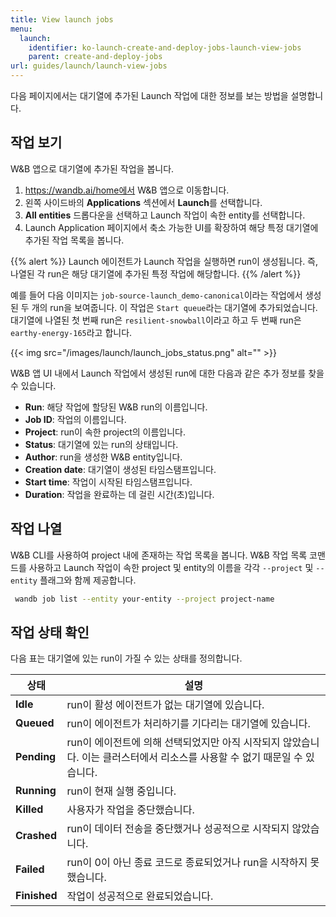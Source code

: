 ```yaml
---
title: View launch jobs
menu:
  launch:
    identifier: ko-launch-create-and-deploy-jobs-launch-view-jobs
    parent: create-and-deploy-jobs
url: guides/launch/launch-view-jobs
---
```


다음 페이지에서는 대기열에 추가된 Launch 작업에 대한 정보를 보는 방법을 설명합니다.

## 작업 보기

W&B 앱으로 대기열에 추가된 작업을 봅니다.

1. https://wandb.ai/home에서 W&B 앱으로 이동합니다.
2. 왼쪽 사이드바의 **Applications** 섹션에서 **Launch**를 선택합니다.
3. **All entities** 드롭다운을 선택하고 Launch 작업이 속한 entity를 선택합니다.
4. Launch Application 페이지에서 축소 가능한 UI를 확장하여 해당 특정 대기열에 추가된 작업 목록을 봅니다.

{{% alert %}}
Launch 에이전트가 Launch 작업을 실행하면 run이 생성됩니다. 즉, 나열된 각 run은 해당 대기열에 추가된 특정 작업에 해당합니다.
{{% /alert %}}

예를 들어 다음 이미지는 `job-source-launch_demo-canonical`이라는 작업에서 생성된 두 개의 run을 보여줍니다. 이 작업은 `Start queue`라는 대기열에 추가되었습니다. 대기열에 나열된 첫 번째 run은 `resilient-snowball`이라고 하고 두 번째 run은 `earthy-energy-165`라고 합니다.

{{< img src="/images/launch/launch_jobs_status.png" alt="" >}}

W&B 앱 UI 내에서 Launch 작업에서 생성된 run에 대한 다음과 같은 추가 정보를 찾을 수 있습니다.
   - **Run**: 해당 작업에 할당된 W&B run의 이름입니다.
   - **Job ID**: 작업의 이름입니다.
   - **Project**: run이 속한 project의 이름입니다.
   - **Status**: 대기열에 있는 run의 상태입니다.
   - **Author**: run을 생성한 W&B entity입니다.
   - **Creation date**: 대기열이 생성된 타임스탬프입니다.
   - **Start time**: 작업이 시작된 타임스탬프입니다.
   - **Duration**: 작업을 완료하는 데 걸린 시간(초)입니다.

## 작업 나열

W&B CLI를 사용하여 project 내에 존재하는 작업 목록을 봅니다. W&B 작업 목록 코맨드를 사용하고 Launch 작업이 속한 project 및 entity의 이름을 각각 `--project` 및 `--entity` 플래그와 함께 제공합니다.

```bash
 wandb job list --entity your-entity --project project-name
```

## 작업 상태 확인

다음 표는 대기열에 있는 run이 가질 수 있는 상태를 정의합니다.

| 상태 | 설명 |
| --- | --- |
| **Idle** | run이 활성 에이전트가 없는 대기열에 있습니다. |
| **Queued** | run이 에이전트가 처리하기를 기다리는 대기열에 있습니다. |
| **Pending** | run이 에이전트에 의해 선택되었지만 아직 시작되지 않았습니다. 이는 클러스터에서 리소스를 사용할 수 없기 때문일 수 있습니다. |
| **Running** | run이 현재 실행 중입니다. |
| **Killed** | 사용자가 작업을 중단했습니다. |
| **Crashed** | run이 데이터 전송을 중단했거나 성공적으로 시작되지 않았습니다. |
| **Failed** | run이 0이 아닌 종료 코드로 종료되었거나 run을 시작하지 못했습니다. |
| **Finished** | 작업이 성공적으로 완료되었습니다. |
